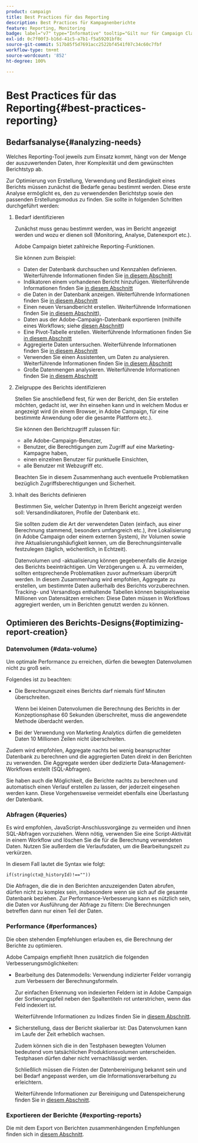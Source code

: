 ```yaml
---
product: campaign
title: Best Practices für das Reporting
description: Best Practices für Kampagnenberichte
feature: Reporting, Monitoring
badge: label="v7" type="Informative" tooltip="Gilt nur für Campaign Classic v7"
exl-id: 0c7f00f3-b16d-41c5-a7b1-f5a59201bf8c
source-git-commit: 517b85f5d7691acc2522bf4541f07c34c60c7fbf
workflow-type: tm+mt
source-wordcount: '852'
ht-degree: 100%

---
```


# Best Practices für das Reporting{#best-practices-reporting}



## Bedarfsanalyse{#analyzing-needs}

Welches Reporting-Tool jeweils zum Einsatz kommt, hängt von der Menge der auszuwertenden Daten, ihrer Komplexität und dem gewünschten Berichtstyp ab.

Zur Optimierung von Erstellung, Verwendung und Beständigkeit eines Berichts müssen zunächst die Bedarfe genau bestimmt werden. Diese erste Analyse ermöglicht es, den zu verwendenden Berichtstyp sowie den passenden Erstellungsmodus zu finden. Sie sollte in folgenden Schritten durchgeführt werden:

1. Bedarf identifizieren

   Zunächst muss genau bestimmt werden, was im Bericht angezeigt werden und wozu er dienen soll (Monitoring, Analyse, Datenexport etc.).

   Adobe Campaign bietet zahlreiche Reporting-Funktionen.

   Sie können zum Beispiel:

   * Daten der Datenbank durchsuchen und Kennzahlen definieren. Weiterführende Informationen finden Sie [in diesem Abschnitt](../../reporting/using/ac-cubes.md)
   * Indikatoren einem vorhandenen Bericht hinzufügen. Weiterführende Informationen finden Sie [in diesem Abschnitt](../../reporting/using/about-reports-creation-in-campaign.md)
   * die Daten in der Datenbank anzeigen. Weiterführende Informationen finden Sie [in diesem Abschnitt](../../reporting/using/about-descriptive-analysis.md)
   * Einen neuen Versandbericht erstellen. Weiterführende Informationen finden Sie [in diesem Abschnitt](../../reporting/using/about-reports-creation-in-campaign.md)),
   * Daten aus der Adobe-Campaign-Datenbank exportieren (mithilfe eines Workflows; siehe [diesen Abschnitt](../../workflow/using/about-workflows.md))
   * Eine Pivot-Tabelle erstellen. Weiterführende Informationen finden Sie [in diesem Abschnitt](../../reporting/using/creating-a-table.md#creating-a-breakdown-or-pivot-table)
   * Aggregierte Daten untersuchen. Weiterführende Informationen finden Sie [in diesem Abschnitt](../../reporting/using/ac-cubes.md)
   * Verwenden Sie einen Assistenten, um Daten zu analysieren. Weiterführende Informationen finden Sie [in diesem Abschnitt](../../reporting/using/about-descriptive-analysis.md)
   * Große Datenmengen analysieren. Weiterführende Informationen finden Sie [in diesem Abschnitt](../../reporting/using/about-reports-creation-in-campaign.md)

1. Zielgruppe des Berichts identifizieren

   Stellen Sie anschließend fest, für wen der Bericht, den Sie erstellen möchten, gedacht ist, wer ihn einsehen kann und in welchem Modus er angezeigt wird (in einem Browser, in Adobe Campaign, für eine bestimmte Anwendung oder die gesamte Plattform etc.).

   Sie können den Berichtzugriff zulassen für:

   * alle Adobe-Campaign-Benutzer,
   * Benutzer, die Berechtigungen zum Zugriff auf eine Marketing-Kampagne haben,
   * einen einzelnen Benutzer für punktuelle Einsichten,
   * alle Benutzer mit Webzugriff etc.

   Beachten Sie in diesem Zusammenhang auch eventuelle Problematiken bezüglich Zugriffsberechtigungen und Sicherheit.

1. Inhalt des Berichts definieren

   Bestimmen Sie, welcher Datentyp in Ihrem Bericht angezeigt werden soll: Versandindikatoren, Profile der Datenbank etc.

   Sie sollten zudem die Art der verwendeten Daten (einfach, aus einer Berechnung stammend, besonders umfangreich etc.), ihre Lokalisierung (in Adobe Campaign oder einem externen System), ihr Volumen sowie ihre Aktualisierungshäufigkeit kennen, um die Berechnungsintervalle festzulegen (täglich, wöchentlich, in Echtzeit).

   Datenvolumen und -aktualisierung können gegebenenfalls die Anzeige des Berichts beeinträchtigen. Um Verzögerungen u. Ä. zu vermeiden, sollten entsprechende Problematiken zuvor aufmerksam überprüft werden. In diesem Zusammenhang wird empfohlen, Aggregate zu erstellen, um bestimmte Daten außerhalb des Berichts vorzuberechnen. Tracking- und Versandlogs enthaltende Tabellen können beispielsweise Millionen von Datensätzen erreichen: Diese Daten müssen in Workflows aggregiert werden, um in Berichten genutzt werden zu können.

## Optimieren des Berichts-Designs{#optimizing-report-creation}

### Datenvolumen {#data-volume}

Um optimale Performance zu erreichen, dürfen die bewegten Datenvolumen nicht zu groß sein.

Folgendes ist zu beachten:

* Die Berechnungszeit eines Berichts darf niemals fünf Minuten überschreiten.

  Wenn bei kleinen Datenvolumen die Berechnung des Berichts in der Konzeptionsphase 60 Sekunden überschreitet, muss die angewendete Methode überdacht werden.

* Bei der Verwendung von Marketing Analytics dürfen die gemeldeten Daten 10 Millionen Zeilen nicht überschreiten.

Zudem wird empfohlen, Aggregate nachts bei wenig beanspruchter Datenbank zu berechnen und die aggregierten Daten direkt in den Berichten zu verwenden. Die Aggregate werden über dedizierte Data-Management-Workflows erstellt (SQL-Abfragen).

Sie haben auch die Möglichkeit, die Berichte nachts zu berechnen und automatisch einen Verlauf erstellen zu lassen, der jederzeit eingesehen werden kann. Diese Vorgehensweise vermeidet ebenfalls eine Überlastung der Datenbank.

### Abfragen {#queries}

Es wird empfohlen, JavaScript-Anschlussvorgänge zu vermeiden und ihnen SQL-Abfragen vorzuziehen. Wenn nötig, verwenden Sie eine Script-Aktivität in einem Workflow und löschen Sie die für die Berechnung verwendeten Daten. Nutzen Sie außerdem die Verlaufsdaten, um die Bearbeitungszeit zu verkürzen.

In diesem Fall lautet die Syntax wie folgt:

```
if(string(ctx@_historyId)!==""))
```

Die Abfragen, die die in den Berichten anzuzeigenden Daten abrufen, dürfen nicht zu komplex sein, insbesondere wenn sie sich auf die gesamte Datenbank beziehen. Zur Performance-Verbesserung kann es nützlich sein, die Daten vor Ausführung der Abfrage zu filtern: Die Berechnungen betreffen dann nur einen Teil der Daten.

### Performance {#performances}

Die oben stehenden Empfehlungen erlauben es, die Berechnung der Berichte zu optimieren.

Adobe Campaign empfiehlt Ihnen zusätzlich die folgenden Verbesserungsmöglichkeiten:

* Bearbeitung des Datenmodells: Verwendung indizierter Felder vorrangig zum Verbessern der Berechnungsformeln.

  Zur einfachen Erkennung von indexierten Feldern ist in Adobe Campaign der Sortierungspfeil neben den Spaltentiteln rot unterstrichen, wenn das Feld indexiert ist.

  Weiterführende Informationen zu Indizes finden Sie in [diesem Abschnitt](../../configuration/using/data-model-best-practices.md#indexes).

* Sicherstellung, dass der Bericht skalierbar ist: Das Datenvolumen kann im Laufe der Zeit erheblich wachsen.

  Zudem können sich die in den Testphasen bewegten Volumen bedeutend vom tatsächlichen Produktionsvolumen unterscheiden. Testphasen dürfen daher nicht vernachlässigt werden.

  Schließlich müssen die Fristen der Datenbereinigung bekannt sein und bei Bedarf angepasst werden, um die Informationsverarbeitung zu erleichtern.

  Weiterführende Informationen zur Bereinigung und Datenspeicherung finden Sie in [diesem Abschnitt](../../configuration/using/data-model-best-practices.md#data-retention).

### Exportieren der Berichte {#exporting-reports}

Die mit dem Export von Berichten zusammenhängenden Empfehlungen finden sich in [diesem Abschnitt](../../reporting/using/actions-on-reports.md#exporting-a-report).
